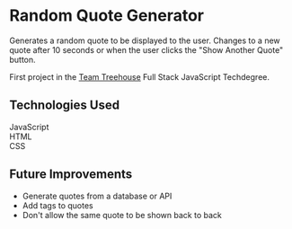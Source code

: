 # Random Quote Generator
Generates a random quote to be displayed to the user. Changes to a new quote after 10 seconds or when the user clicks the "Show Another Quote" button.

First project in the [Team Treehouse](http://referrals.trhou.se/clarkwinters) Full Stack JavaScript Techdegree.

## Technologies Used
JavaScript  
HTML  
CSS  

## Future Improvements
- Generate quotes from a database or API
- Add tags to quotes
- Don't allow the same quote to be shown back to back